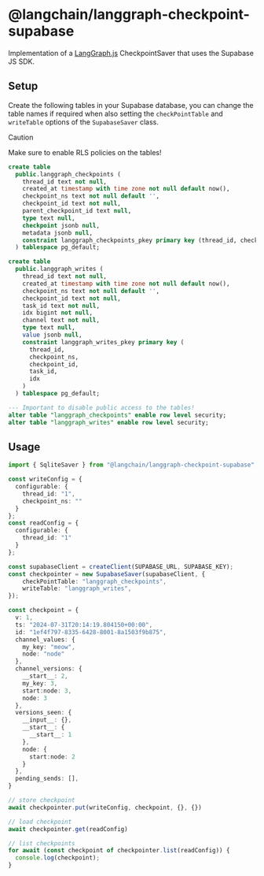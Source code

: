 # @langchain/langgraph-checkpoint-supabase

Implementation of a [LangGraph.js](https://github.com/langchain-ai/langgraphjs) CheckpointSaver that uses the Supabase JS SDK.

## Setup

Create the following tables in your Supabase database, you can change the table names if required when also setting the `checkPointTable` and `writeTable` options of the `SupabaseSaver` class.

> [!CAUTION]
> Make sure to enable RLS policies on the tables!

```sql
create table
  public.langgraph_checkpoints (
    thread_id text not null,
    created_at timestamp with time zone not null default now(),
    checkpoint_ns text not null default '',
    checkpoint_id text not null,
    parent_checkpoint_id text null,
    type text null,
    checkpoint jsonb null,
    metadata jsonb null,
    constraint langgraph_checkpoints_pkey primary key (thread_id, checkpoint_ns, checkpoint_id)
  ) tablespace pg_default;

create table
  public.langgraph_writes (
    thread_id text not null,
    created_at timestamp with time zone not null default now(),
    checkpoint_ns text not null default '',
    checkpoint_id text not null,
    task_id text not null,
    idx bigint not null,
    channel text not null,
    type text null,
    value jsonb null,
    constraint langgraph_writes_pkey primary key (
      thread_id,
      checkpoint_ns,
      checkpoint_id,
      task_id,
      idx
    )
  ) tablespace pg_default;

--- Important to disable public access to the tables!
alter table "langgraph_checkpoints" enable row level security;
alter table "langgraph_writes" enable row level security;
```

## Usage

```ts
import { SqliteSaver } from "@langchain/langgraph-checkpoint-supabase";

const writeConfig = {
  configurable: {
    thread_id: "1",
    checkpoint_ns: ""
  }
};
const readConfig = {
  configurable: {
    thread_id: "1"
  }
};

const supabaseClient = createClient(SUPABASE_URL, SUPABASE_KEY);
const checkpointer = new SupabaseSaver(supabaseClient, {
    checkPointTable: "langgraph_checkpoints",
    writeTable: "langgraph_writes",
});

const checkpoint = {
  v: 1,
  ts: "2024-07-31T20:14:19.804150+00:00",
  id: "1ef4f797-8335-6428-8001-8a1503f9b875",
  channel_values: {
    my_key: "meow",
    node: "node"
  },
  channel_versions: {
    __start__: 2,
    my_key: 3,
    start:node: 3,
    node: 3
  },
  versions_seen: {
    __input__: {},
    __start__: {
      __start__: 1
    },
    node: {
      start:node: 2
    }
  },
  pending_sends: [],
}

// store checkpoint
await checkpointer.put(writeConfig, checkpoint, {}, {})

// load checkpoint
await checkpointer.get(readConfig)

// list checkpoints
for await (const checkpoint of checkpointer.list(readConfig)) {
  console.log(checkpoint);
}
```
